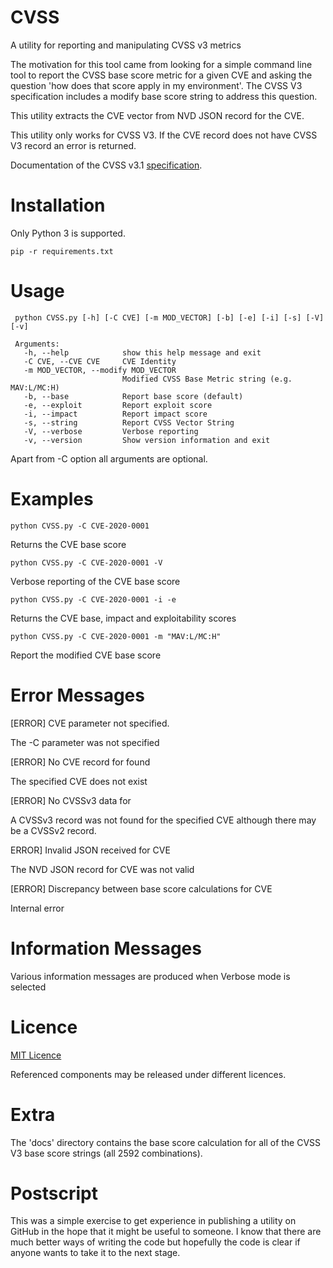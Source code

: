 # CVSS

A utility for reporting and manipulating CVSS v3 metrics

The motivation for this tool came from looking for a simple command line tool to report the CVSS base score metric for a given CVE and asking the question 'how does that score apply in my environment'. The CVSS V3 specification includes a modify base score string to address this question.

This utility extracts the CVE vector from NVD JSON record for the CVE.

This utility only works for CVSS V3. If the CVE record does not have CVSS V3 record an error is returned.

Documentation of the CVSS v3.1 [specification](https://www.first.org/cvss/v3.1/specification-document).

# Installation

Only Python 3 is supported.

```
pip -r requirements.txt
```

# Usage

```
 python CVSS.py [-h] [-C CVE] [-m MOD_VECTOR] [-b] [-e] [-i] [-s] [-V] [-v]
```

```
 Arguments:
   -h, --help            show this help message and exit
   -C CVE, --CVE CVE     CVE Identity
   -m MOD_VECTOR, --modify MOD_VECTOR
                         Modified CVSS Base Metric string (e.g. MAV:L/MC:H)
   -b, --base            Report base score (default)
   -e, --exploit         Report exploit score
   -i, --impact          Report impact score
   -s, --string          Report CVSS Vector String
   -V, --verbose         Verbose reporting
   -v, --version         Show version information and exit
```

Apart from -C option all arguments are optional.

# Examples

```
python CVSS.py -C CVE-2020-0001
```

Returns the CVE base score

```
python CVSS.py -C CVE-2020-0001 -V
```

Verbose reporting of the CVE base score

```
python CVSS.py -C CVE-2020-0001 -i -e
```

Returns the CVE base, impact and exploitability scores

```
python CVSS.py -C CVE-2020-0001 -m "MAV:L/MC:H"
```

Report the modified CVE base score  

# Error Messages

[ERROR] CVE parameter not specified.

The -C parameter was not specified

[ERROR] No CVE record for <CVE> found

The specified CVE does not exist

[ERROR] No CVSSv3 data for <CVE>

A CVSSv3 record was not found for the specified CVE although there may be a CVSSv2 record.

ERROR] Invalid JSON received for CVE <CVE>

The NVD JSON record for CVE was not valid

[ERROR] Discrepancy between base score calculations for CVE <CVE>

Internal error

# Information Messages

Various information messages are produced when Verbose mode is selected

# Licence

[MIT Licence](https://opensource.org/licenses/MIT)

Referenced components may be released under different licences.

# Extra

The 'docs' directory contains the base score calculation for all of the CVSS V3 base score strings (all 2592 combinations).

# Postscript

 This was a simple exercise to get experience in publishing a utility on GitHub in the hope that it might be useful to someone. I know that there are much better ways of writing the code but hopefully the code is clear if anyone wants to take it to the next stage.
